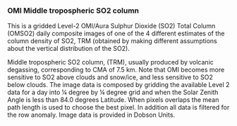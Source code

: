 ### OMI Middle tropospheric SO2 column  

This is a gridded Level-2 OMI/Aura Sulphur Dioxide (SO2) Total Column (OMSO2) daily composite images of one of the 4 different estimates of the column density of SO2, TRM (obtained by making different assumptions about the vertical distribution of the SO2). 

Middle tropospheric SO2 column, (TRM), usually produced by volcanic degassing, corresponding to CMA of 7.5 km. Note that OMI becomes more sensitive to SO2 above clouds and snow/ice, and less sensitive to SO2 below clouds. The image data is composed by gridding the available Level 2 data for a day into ¼ degree by ¼ degree grid and when the Solar Zenith Angle is less than 84.0 degrees Latitude. When pixels overlaps the mean path length is used to choose the best pixel. In addition all data is filtered for the row anomaly. Image data is provided in Dobson Units.
